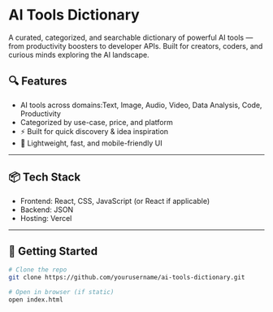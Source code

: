 # AI Tools Dictionary

A curated, categorized, and searchable dictionary of powerful AI tools — from productivity boosters to developer APIs. Built for creators, coders, and curious minds exploring the AI landscape.


## 🔍 Features

-  AI tools across domains:Text, Image, Audio, Video, Data Analysis, Code, Productivity
-  Categorized by use-case, price, and platform
- ⚡ Built for quick discovery & idea inspiration
- 📁 Lightweight, fast, and mobile-friendly UI

---

## 📦 Tech Stack

- Frontend: React, CSS, JavaScript (or React if applicable)
- Backend: JSON 
- Hosting: Vercel

---

## 🚀 Getting Started

```bash
# Clone the repo
git clone https://github.com/yourusername/ai-tools-dictionary.git

# Open in browser (if static)
open index.html
